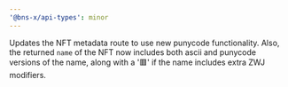 ```yaml
---
'@bns-x/api-types': minor
---
```


Updates the NFT metadata route to use new punycode functionality. Also, the returned `name` of the NFT now includes both ascii and punycode versions of the name, along with a '🟥' if the name includes extra ZWJ modifiers.
